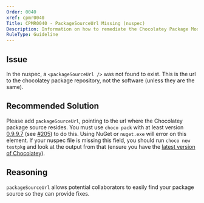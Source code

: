 ```yaml
---
Order: 0040
xref: cpmr0040
Title: CPMR0040 - PackageSourceUrl Missing (nuspec)
Description: Information on how to remediate the Chocolatey Package Moderation Rule 0040
RuleType: Guideline
---
```


<?! Include "../../../../../shared/package-validator-rule-guideline.txt" /?>

## Issue

In the nuspec, a `<packageSourceUrl />` was not found to exist. This is the url to the chocolatey package repository, not the software (unless they are the same).

## Recommended Solution

Please add `packageSourceUrl`, pointing to the url where the Chocolatey package source resides. You must use `choco pack` with at least version [0.9.9.7](https://docs.chocolatey.org/en-us/choco/release-notes#june-20-2015) (see [#205](https://github.com/chocolatey/choco/issues/205)) to do this. Using NuGet or `nuget.exe` will error on this element.  If your nuspec file is missing this field, you should run `choco new testpkg` and look at the output from that (ensure you have the [latest version of Chocolatey](https://community.chocolatey.org/packages?q=id%3Achocolatey)).

## Reasoning

`packageSourceUrl` allows potential collaborators to easily find your package source so they can provide fixes.